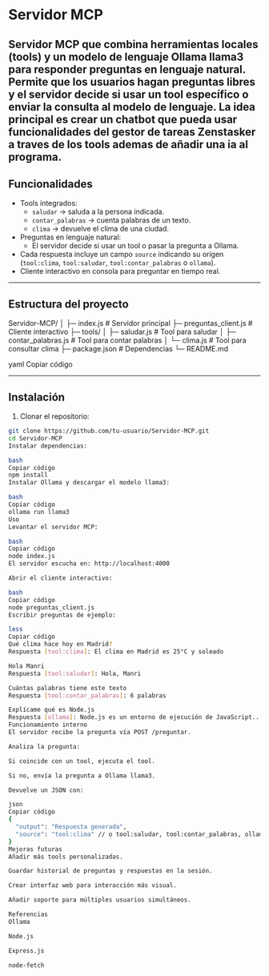 # Servidor MCP

Servidor MCP que combina herramientas locales (tools) y un modelo de lenguaje Ollama llama3 para responder preguntas en lenguaje natural.  
Permite que los usuarios hagan preguntas libres y el servidor decide si usar un tool específico o enviar la consulta al modelo de lenguaje.
La idea principal es crear un chatbot que pueda usar funcionalidades del gestor de tareas Zenstasker a traves de los tools ademas de añadir una ia al programa.
---

## Funcionalidades

- Tools integrados:
  - `saludar` → saluda a la persona indicada.
  - `contar_palabras` → cuenta palabras de un texto.
  - `clima` → devuelve el clima de una ciudad.
- Preguntas en lenguaje natural:
  - El servidor decide si usar un tool o pasar la pregunta a Ollama.
- Cada respuesta incluye un campo `source` indicando su origen (`tool:clima`, `tool:saludar`, `tool:contar_palabras` o `ollama`).
- Cliente interactivo en consola para preguntar en tiempo real.

---

## Estructura del proyecto

Servidor-MCP/
│
├─ index.js # Servidor principal
├─ preguntas_client.js # Cliente interactivo
├─ tools/
│ ├─ saludar.js # Tool para saludar
│ ├─ contar_palabras.js # Tool para contar palabras
│ └─ clima.js # Tool para consultar clima
├─ package.json # Dependencias
└─ README.md

yaml
Copiar código

---

## Instalación

1. Clonar el repositorio:
```bash
git clone https://github.com/tu-usuario/Servidor-MCP.git
cd Servidor-MCP
Instalar dependencias:

bash
Copiar código
npm install
Instalar Ollama y descargar el modelo llama3:

bash
Copiar código
ollama run llama3
Uso
Levantar el servidor MCP:

bash
Copiar código
node index.js
El servidor escucha en: http://localhost:4000

Abrir el cliente interactivo:

bash
Copiar código
node preguntas_client.js
Escribir preguntas de ejemplo:

less
Copiar código
Qué clima hace hoy en Madrid?
Respuesta [tool:clima]: El clima en Madrid es 25°C y soleado

Hola Manri
Respuesta [tool:saludar]: Hola, Manri

Cuántas palabras tiene este texto
Respuesta [tool:contar_palabras]: 6 palabras

Explícame qué es Node.js
Respuesta [ollama]: Node.js es un entorno de ejecución de JavaScript...
Funcionamiento interno
El servidor recibe la pregunta vía POST /preguntar.

Analiza la pregunta:

Si coincide con un tool, ejecuta el tool.

Si no, envía la pregunta a Ollama llama3.

Devuelve un JSON con:

json
Copiar código
{
  "output": "Respuesta generada",
  "source": "tool:clima" // o tool:saludar, tool:contar_palabras, ollama
}
Mejoras futuras
Añadir más tools personalizadas.

Guardar historial de preguntas y respuestas en la sesión.

Crear interfaz web para interacción más visual.

Añadir soporte para múltiples usuarios simultáneos.

Referencias
Ollama

Node.js

Express.js

node-fetch
